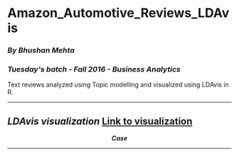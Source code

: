 # Amazon_Automotive_Reviews_LDAvis
### *By Bhushan Mehta*
### *Tuesday's batch - Fall 2016 - Business Analytics*
Text reviews analyzed using Topic modelling and visualized using LDAvis in R.

---
*LDAvis visualization*
[Link to visualization](https://rawgit.com/mbhushan909/Amazon_Automotive_Reviews_LDAvis/master/Atomotive_5/index.html#topic=0&lambda=0.5&term=)
---

<p align="center"> <b><i>Case</b></i></p>

____

